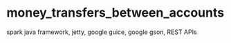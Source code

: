 # money_transfers_between_accounts
spark java framework, jetty, google guice, google gson, REST APIs
